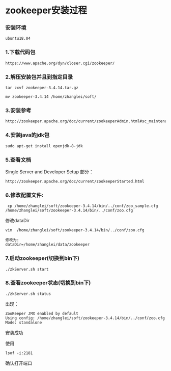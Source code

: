 # zookeeper安装过程

### 安装环境

	ubuntu18.04

### 1.下载代码包

	https://www.apache.org/dyn/closer.cgi/zookeeper/
	
### 2.解压安装包并且到指定目录

	tar zxvf zookeeper-3.4.14.tar.gz 
	
	mv zookeeper-3.4.14 /home/zhanglei/soft/
	
### 3.安装参考

	http://zookeeper.apache.org/doc/current/zookeeperAdmin.html#sc_maintenance
	
### 4.安装java的jdk包

	sudo apt-get install openjdk-8-jdk
	
### 5.查看文档 

Single Server and Developer Setup 部分：

	http://zookeeper.apache.org/doc/current/zookeeperStarted.html
	
### 6.修改配置文件:

	 cp /home/zhanglei/soft/zookeeper-3.4.14/bin/../conf/zoo_sample.cfg  /home/zhanglei/soft/zookeeper-3.4.14/bin/../conf/zoo.cfg
	 
 修改dataDir
 
 	vim  /home/zhanglei/soft/zookeeper-3.4.14/bin/../conf/zoo.cfg
 	
 	修改为:
 	dataDir=/home/zhanglei/data/zookeeper

### 7.启动zookeeper(切换到bin下)

	./zkServer.sh start

### 8.查看zookeeper状态(切换到bin下)

	./zkServer.sh status
	
	
出现：

	ZooKeeper JMX enabled by default
	Using config: /home/zhanglei/soft/zookeeper-3.4.14/bin/../conf/zoo.cfg
	Mode: standalone
	
安装成功

使用

	lsof -i:2181

确认打开端口


	
